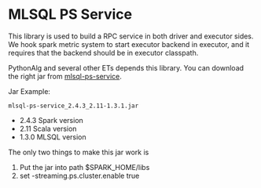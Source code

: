# MLSQL PS Service 

This library is used to build a RPC service in both driver and 
executor sides. We hook spark metric system to start executor backend 
in executor, and it requires that the backend should be in executor classpath.

PythonAlg and several other ETs depends this library. You can download
the right jar from [mlsql-ps-service](http://download.mlsql.tech/1.3.0-SNAPSHOT).

Jar Example:
```
mlsql-ps-service_2.4.3_2.11-1.3.1.jar 
```

* 2.4.3  Spark version
* 2.11   Scala version
* 1.3.0  MLSQL version

The only two things to make this jar work is 

1. Put the jar into path $SPARK_HOME/libs
2. set -streaming.ps.cluster.enable true 




